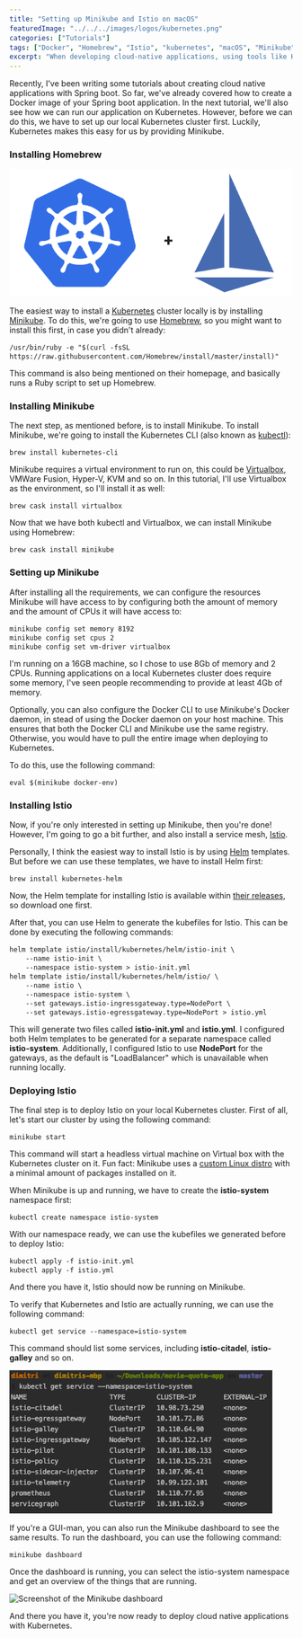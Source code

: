 ```yaml
---
title: "Setting up Minikube and Istio on macOS"
featuredImage: "../../../images/logos/kubernetes.png"
categories: ["Tutorials"]
tags: ["Docker", "Homebrew", "Istio", "kubernetes", "macOS", "Minikube"]
excerpt: "When developing cloud-native applications, using tools like Kubernetes and Istio are a must. In this tutorial we'll use Minikube to install these locally."
---
```


Recently, I've been writing some tutorials about creating cloud native applications with Spring boot. So far, we've already covered how to create a Docker image of your Spring boot application. In the next tutorial, we'll also see how we can run our application on Kubernetes. However, before we can do this, we have to set up our local Kubernetes cluster first. Luckily, Kubernetes makes this easy for us by providing Minikube.

### Installing Homebrew

![Kubernetes + Istio](content/posts/2019/2019-05-14-setting-up-minikube-istio-macos/images/kubernetes-istio.png)

The easiest way to install a [Kubernetes](https://kubernetes.io/) cluster locally is by installing [Minikube](https://kubernetes.io/docs/setup/minikube/). To do this, we're going to use [Homebrew](https://brew.sh/), so you might want to install this first, in case you didn't already:

```
/usr/bin/ruby -e "$(curl -fsSL https://raw.githubusercontent.com/Homebrew/install/master/install)"
```

This command is also being mentioned on their homepage, and basically runs a Ruby script to set up Homebrew.

### Installing Minikube

The next step, as mentioned before, is to install Minikube. To install Minikube, we're going to install the Kubernetes CLI (also known as [kubectl](https://kubernetes.io/docs/tasks/tools/install-kubectl)):

```
brew install kubernetes-cli
```

Minikube requires a virtual environment to run on, this could be [Virtualbox](https://www.virtualbox.org/wiki/Downloads), VMWare Fusion, Hyper-V, KVM and so on. In this tutorial, I'll use Virtualbox as the environment, so I'll install it as well:

```
brew cask install virtualbox
```

Now that we have both kubectl and Virtualbox, we can install Minikube using Homebrew:

```
brew cask install minikube
```

### Setting up Minikube

After installing all the requirements, we can configure the resources Minikube will have access to by configuring both the amount of memory and the amount of CPUs it will have access to:

```
minikube config set memory 8192
minikube config set cpus 2
minikube config set vm-driver virtualbox
```

I'm running on a 16GB machine, so I chose to use 8Gb of memory and 2 CPUs. Running applications on a local Kubernetes cluster does require some memory, I've seen people recommending to provide at least 4Gb of memory.

Optionally, you can also configure the Docker CLI to use Minikube's Docker daemon, in stead of using the Docker daemon on your host machine. This ensures that both the Docker CLI and Minikube use the same registry. Otherwise, you would have to pull the entire image when deploying to Kubernetes.

To do this, use the following command:

```
eval $(minikube docker-env)
```

### Installing Istio

Now, if you're only interested in setting up Minikube, then you're done! However, I'm going to go a bit further, and also install a service mesh, [Istio](https://istio.io/).

Personally, I think the easiest way to install Istio is by using [Helm](https://helm.sh/) templates. But before we can use these templates, we have to install Helm first:

```
brew install kubernetes-helm
```

Now, the Helm template for installing Istio is available within [their releases](https://github.com/istio/istio/releases), so download one first.

After that, you can use Helm to generate the kubefiles for Istio. This can be done by executing the following commands:

```
helm template istio/install/kubernetes/helm/istio-init \
    --name istio-init \
    --namespace istio-system > istio-init.yml
helm template istio/install/kubernetes/helm/istio/ \
    --name istio \
    --namespace istio-system \
    --set gateways.istio-ingressgateway.type=NodePort \
    --set gateways.istio-egressgateway.type=NodePort > istio.yml
```

This will generate two files called **istio-init.yml** and **istio.yml**. I configured both Helm templates to be generated for a separate namespace called **istio-system**. Additionally, I configured Istio to use **NodePort** for the gateways, as the default is "LoadBalancer" which is unavailable when running locally.

### Deploying Istio

The final step is to deploy Istio on your local Kubernetes cluster. First of all, let's start our cluster by using the following command:

```
minikube start
```

This command will start a headless virtual machine on Virtual box with the Kubernetes cluster on it. Fun fact: Minikube uses a [custom Linux distro](https://github.com/kubernetes/minikube/blob/master/docs/contributors/minikube_iso.md) with a minimal amount of packages installed on it.

When Minikube is up and running, we have to create the **istio-system** namespace first:

```
kubectl create namespace istio-system
```

With our namespace ready, we can use the kubefiles we generated before to deploy Istio:

```
kubectl apply -f istio-init.yml
kubectl apply -f istio.yml
```

And there you have it, Istio should now be running on Minikube.

To verify that Kubernetes and Istio are actually running, we can use the following command:

```
kubectl get service --namespace=istio-system
```

This command should list some services, including **istio-citadel**, **istio-galley** and so on.

![Output of the Kubernetes command](content/posts/2019/2019-05-14-setting-up-minikube-istio-macos/images/kubectl-istio-system.png)

If you're a GUI-man, you can also run the Minikube dashboard to see the same results. To run the dashboard, you can use the following command:

```
minikube dashboard
```

Once the dashboard is running, you can select the istio-system namespace and get an overview of the things that are running.

![Screenshot of the Minikube dashboard](images/minikube-dashboard-istio-system-1024x601.png)

And there you have it, you're now ready to deploy cloud native applications with Kubernetes.
